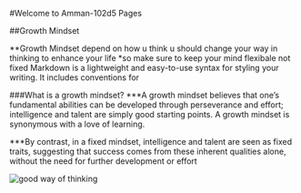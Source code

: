 #Welcome to Amman-102d5 Pages

##Growth Mindset 

**Growth Mindset depend on how u think u should change your way in thinking to enhance your life
*so make sure to keep your mind flexibale not fixed
Markdown is a lightweight and easy-to-use syntax for styling your writing. It includes conventions for

###What is a growth mindset?
***A growth mindset believes that one’s fundamental abilities can be developed through perseverance and effort; intelligence and talent are simply good starting points. A growth mindset is synonymous with a love of learning.

***By contrast, in a fixed mindset, intelligence and talent are seen as fixed traits, suggesting that success comes from these inherent qualities alone, without the need for further development or effort

![good way of thinking](https://quotefancy.com/media/wallpaper/1600x900/372602-Stephen-Richards-Quote-Our-way-of-thinking-creates-good-or-bad.jpg)
